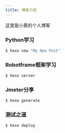 ```yaml
---
title: 博客介绍
---
```

这里是小黄的个人博客


### Python学习

``` bash
$ hexo new "My New Post"
```

### Robotframe框架学习

``` bash
$ hexo server
```

### Jmeter分享

``` bash
$ hexo generate
```

### 测试之道

``` bash
$ hexo deploy
```


